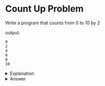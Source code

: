 # Count Up Problem
Write a program that counts from 0 to 10 by 2

output:
```
0
2
4
6
8
10
```
<details>
<summary>Explanation</summary>
<br>
</details>


<details>
<summary>Answer</summary>
<br>

``` c
int main(){
	int i;
	for(i=0;i<=10;i+=2){
		printf("%d ", i);
	}
	return 0;
}
```

</details>
